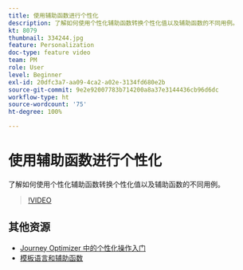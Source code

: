 ```yaml
---
title: 使用辅助函数进行个性化
description: 了解如何使用个性化辅助函数转换个性化值以及辅助函数的不同用例。
kt: 8079
thumbnail: 334244.jpg
feature: Personalization
doc-type: feature video
team: PM
role: User
level: Beginner
exl-id: 20dfc3a7-aa09-4ca2-a02e-3134fd680e2b
source-git-commit: 9e2e92007783b714200a8a37e3144436cb96d6dc
workflow-type: ht
source-wordcount: '75'
ht-degree: 100%

---
```


# 使用辅助函数进行个性化

了解如何使用个性化辅助函数转换个性化值以及辅助函数的不同用例。

>[!VIDEO](https://video.tv.adobe.com/v/334244?quality=12)

## 其他资源

* [ Journey Optimizer 中的个性化操作入门](https://experienceleague.adobe.com/docs/journey-optimizer/using/personalization/personalize.html?lang=zh-Hans)
* [模板语言和辅助函数](https://experienceleague.adobe.com/docs/journey-optimizer/using/personalization/functions/functions.html?lang=zh-Hans)
